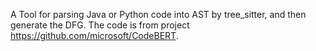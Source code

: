 A Tool for parsing Java or Python code into AST by tree_sitter, and then generate the DFG.
The code is from project https://github.com/microsoft/CodeBERT.
